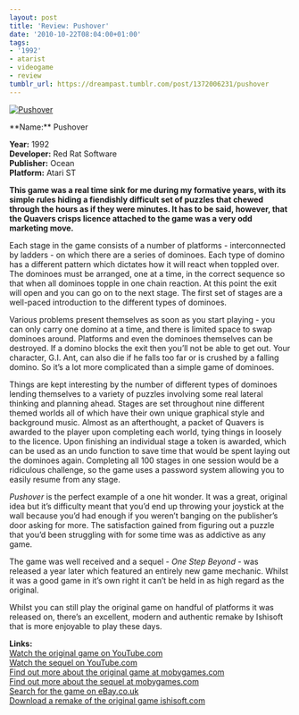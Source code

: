 ```yaml
---
layout: post
title: 'Review: Pushover'
date: '2010-10-22T08:04:00+01:00'
tags:
- '1992'
- atarist
- videogame
- review
tumblr_url: https://dreampast.tumblr.com/post/1372006231/pushover
---
```

[![Pushover](https://64.media.tumblr.com/tumblr_la50zpgYmo1qbfpni.png)](http://dreampast.tumblr.com/post/1372006231/pushover)  
<!-- more --> **Name:** Pushover  
**Year:** 1992  
**Developer:** Red Rat Software  
**Publisher:** Ocean  
**Platform:** Atari ST

**This game was a real time sink for me during my formative years, with its simple rules hiding a fiendishly difficult set of puzzles that chewed through the hours as if they were minutes. It has to be said, however, that the Quavers crisps licence attached to the game was a very odd marketing move.**

Each stage in the game consists of a number of platforms - interconnected by ladders - on which there are a series of dominoes. Each type of domino has a different pattern which dictates how it will react when toppled over. The dominoes must be arranged, one at a time, in the correct sequence so that when all dominoes topple in one chain reaction. At this point the exit will open and you can go on to the next stage. The first set of stages are a well-paced introduction to the different types of dominoes.

Various problems present themselves as soon as you start playing - you can only carry one domino at a time, and there is limited space to swap dominoes around. Platforms and even the dominoes themselves can be destroyed. If a domino blocks the exit then you’ll not be able to get out. Your character, G.I. Ant, can also die if he falls too far or is crushed by a falling domino. So it’s a lot more complicated than a simple game of dominoes.

Things are kept interesting by the number of different types of dominoes lending themselves to a variety of puzzles involving some real lateral thinking and planning ahead. Stages are set throughout nine different themed worlds all of which have their own unique graphical style and background music. Almost as an afterthought, a packet of Quavers is awarded to the player upon completing each world, tying things in loosely to the licence. Upon finishing an individual stage a token is awarded, which can be used as an undo function to save time that would be spent laying out the dominoes again. Completing all 100 stages in one session would be a ridiculous challenge, so the game uses a password system allowing you to easily resume from any stage.

_Pushover_ is the perfect example of a one hit wonder. It was a great, original idea but it’s difficulty meant that you’d end up throwing your joystick at the wall because you’d had enough if you weren’t banging on the publisher’s door asking for more. The satisfaction gained from figuring out a puzzle that you’d been struggling with for some time was as addictive as any game.

The game was well received and a sequel - _One Step Beyond_ - was released a year later which featured an entirely new game mechanic. Whilst it was a good game in it’s own right it can’t be held in as high regard as the original.

Whilst you can still play the original game on handful of platforms it was released on, there’s an excellent, modern and authentic remake by Ishisoft that is more enjoyable to play these days.

**Links:**  
[Watch the original game on YouTube.com](http://www.youtube.com/watch?v=LzHPbo_ZPX0)  
[Watch the sequel on YouTube.com](http://www.youtube.com/watch?v=B7MlVHitcSE)  
[Find out more about the original game at mobygames.com](http://www.mobygames.com/game/pushover)  
[Find out more about the sequel at mobygames.com](http://www.mobygames.com/game/one-step-beyond)  
[Search for the game on eBay.co.uk](http://video-games.shop.ebay.co.uk/i.html?_nkw=pushover)  
[Download a remake of the original game ishisoft.com](http://ishisoft.com/archives/126)

